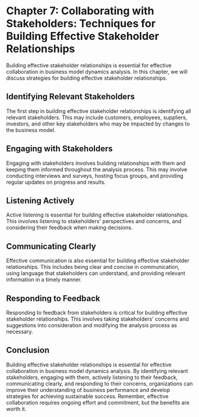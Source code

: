Chapter 7: Collaborating with Stakeholders: Techniques for Building Effective Stakeholder Relationships
=======================================================================================================

Building effective stakeholder relationships is essential for effective collaboration in business model dynamics analysis. In this chapter, we will discuss strategies for building effective stakeholder relationships.

Identifying Relevant Stakeholders
---------------------------------

The first step in building effective stakeholder relationships is identifying all relevant stakeholders. This may include customers, employees, suppliers, investors, and other key stakeholders who may be impacted by changes to the business model.

Engaging with Stakeholders
--------------------------

Engaging with stakeholders involves building relationships with them and keeping them informed throughout the analysis process. This may involve conducting interviews and surveys, hosting focus groups, and providing regular updates on progress and results.

Listening Actively
------------------

Active listening is essential for building effective stakeholder relationships. This involves listening to stakeholders' perspectives and concerns, and considering their feedback when making decisions.

Communicating Clearly
---------------------

Effective communication is also essential for building effective stakeholder relationships. This includes being clear and concise in communication, using language that stakeholders can understand, and providing relevant information in a timely manner.

Responding to Feedback
----------------------

Responding to feedback from stakeholders is critical for building effective stakeholder relationships. This involves taking stakeholders' concerns and suggestions into consideration and modifying the analysis process as necessary.

Conclusion
----------

Building effective stakeholder relationships is essential for effective collaboration in business model dynamics analysis. By identifying relevant stakeholders, engaging with them, actively listening to their feedback, communicating clearly, and responding to their concerns, organizations can improve their understanding of business performance and develop strategies for achieving sustainable success. Remember, effective collaboration requires ongoing effort and commitment, but the benefits are worth it.
